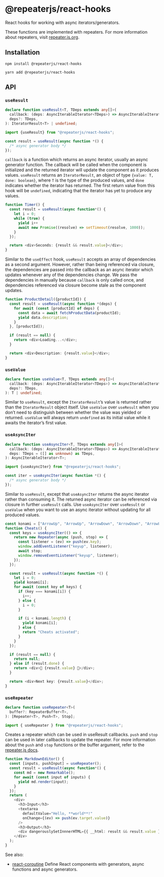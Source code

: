# @repeaterjs/react-hooks
React hooks for working with async iterators/generators.

These functions are implemented with repeaters. For more information about repeaters, visit [repeater.js.org](https://repeater.js.org).

## Installation
```
npm install @repeaterjs/react-hooks
```

```
yarn add @repeaterjs/react-hooks
```

## API
### `useResult`
```ts
declare function useResult<T, TDeps extends any[]>(
  callback: (deps: AsyncIterableIterator<TDeps>) => AsyncIterableIterator<T>,
  deps?: TDeps,
): IteratorResult<T> | undefined;

import {useResult} from "@repeaterjs/react-hooks";

const result = useResult(async function *() {
  /* async generator body */
});
```

`callback` is a function which returns an async iterator, usually an async generator function. The callback will be called when the component is initialized and the returned iterator will update the component as it produces values.  `useResult` returns an `IteratorResult`, an object of type `{value: T, done: boolean}`, where `T` is the type of the produced values, and `done` indicates whether the iterator has returned. The first return value from this hook will be `undefined`, indicating that the iterator has yet to produce any values.

```ts
function Timer() {
  const result = useResult(async function*() {
    let i = 0;
    while (true) {
      yield i++
      await new Promise((resolve) => setTimeout(resolve, 1000));
    }
  });

  return <div>Seconds: {result && result.value}</div>;
}
```

Similar to the `useEffect` hook, `useResult` accepts an array of dependencies as a second argument. However, rather than being referenced via closure, the dependencies are passed into the callback as an async iterator which updates whenever any of the dependencies change. We pass the dependencies in manually because `callback` is only called once, and dependencies referenced via closure become stale as the component updates.

```ts
function ProductDetail({productId}) {
  const result = useResult(async function *(deps) {
    for await (const [productId] of deps) {
      const data = await fetchProductData(productId);
      yield data.description;
    }
  }, [productId]);

  if (result == null) {
    return <div>Loading...</div>;
  }

  return <div>Description: {result.value}</div>;
}
```

### `useValue`
```ts
declare function useValue<T, TDeps extends any[]>(
  callback: (deps: AsyncIterableIterator<TDeps>) => AsyncIterableIterator<T>,
  deps?: TDeps,
): T | undefined;
```

Similar to `useResult`, except the `IteratorResult`’s value is returned rather than the `IteratorResult` object itself. Use `useValue` over `useResult` when you don’t need to distinguish between whether the value was yielded or returned. `useValue` will always return `undefined` as its initial value while it awaits the iterator’s first value.

### `useAsyncIter`

```ts
declare function useAsyncIter<T, TDeps extends any[]>(
  callback: (deps: AsyncIterableIterator<TDeps>) => AsyncIterableIterator<T>,
  deps: TDeps = ([] as unknown) as TDeps,
): AsyncIterableIterator<T>;

import {useAsyncIter} from "@repeaterjs/react-hooks";

const iter = useAsyncIter(async function *() {
  /* async generator body */
});
```

Similar to `useResult`, except that `useAsyncIter` returns the async iterator rather than consuming it. The returned async iterator can be referenced via closure in further `useResult` calls. Use `useAsyncIter` over `useResult` or `useValue` when you want to use an async iterator without updating for all produced values.

```ts
const konami = ["ArrowUp", "ArrowUp", "ArrowDown", "ArrowDown", "ArrowLeft", "ArrowRight", "ArrowLeft", "ArrowRight", "b", "a"];
function Cheats() {
  const keys = useAsyncIter(() => {
    return new Repeater(async (push, stop) => {
      const listener = (ev) => push(ev.key);
      window.addEventListener("keyup", listener);
      await stop;
      window.removeEventListener("keyup", listener);
    });
  });

  const result = useResult(async function *() {
    let i = 0;
    yield konami[i];
    for await (const key of keys) {
      if (key === konami[i]) {
        i++;
      } else {
        i = 0;
      }

      if (i < konami.length) {
        yield konami[i];
      } else {
        return "Cheats activated";
      }
    }
  });

  if (result == null) {
    return null;
  } else if (result.done) {
    return <div>🎉 {result.value} 🎉</div>;
  }

  return <div>Next key: {result.value}</div>;
}
```

### `useRepeater`
```ts
declare function useRepeater<T>(
  buffer?: RepeaterBuffer<T>,
): [Repeater<T>, Push<T>, Stop];

import { useRepeater } from "@repeaterjs/react-hooks";
```

Creates a repeater which can be used in useResult callbacks. `push` and `stop`
can be used in later callbacks to update the repeater. For more information about
the `push` and `stop` functions or the buffer argument, refer to the
[repeater.js docs](https://repeater.js.org/docs/overview).

```ts
function MarkdownEditor() {
  const [inputs, pushInput] = useRepeater();
  const result = useResult(async function*() {
    const md = new Remarkable();
    for await (const input of inputs) {
      yield md.render(input);
    }
  });
  return (
    <div>
      <h3>Input</h3>
      <textarea
        defaultValue="Hello, **world**!"
        onChange={(ev) => push(ev.target.value)}
      />
      <h3>Output</h3>
      <div dangerouslySetInnnerHTML={{ __html: result && result.value }} />
    </div>
  );
}
```

See also:
- [react-coroutine](https://github.com/alexeyraspopov/react-coroutine) Define React components with generators, async functions and async generators.
